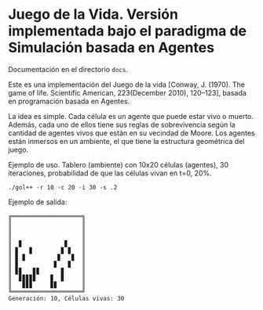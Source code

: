# Juego de la Vida. Versión implementada bajo el paradigma de Simulación basada en Agentes

Documentación en el directorio ```docs```. 

Este es una implementación del Juego de la vida [Conway, J. (1970). The game of life. Scientific American, 223(December 2010), 120–123], basada en programación basada en Agentes.

La idea es simple. Cada célula es un agente que puede estar vivo o muerto. Además, cada uno de ellos tiene sus reglas de sobrevivencia según la cantidad de agentes vivos que están en su vecindad de Moore. Los agentes están inmersos en un ambiente, el que tiene la estructura geométrica del juego.

Ejemplo de uso. Tablero (ambiente) con 10x20 células (agentes), 30 iteraciones, probabilidad de que las células vivan en t=0, 20%.
```
./gol++ -r 10 -c 20 -i 30 -s .2
```

Ejemplo de salida:

```
╔════════════════════╗
║                    ║
║                    ║
║                    ║
║  ▊            ▊    ║
║ ▊   ▊        ▊ ▊   ║
║ ▊ ▊         ▊   ▊  ║
║ ▊          ▊   ▊   ║
║ ▊▊   ▊▊      ▊     ║
║  ▊▊▊▊▊    ▊  ▊     ║
║   ▊▊▊     ▊▊       ║
╚════════════════════╝
Generación: 10, Células vivas: 30
```
